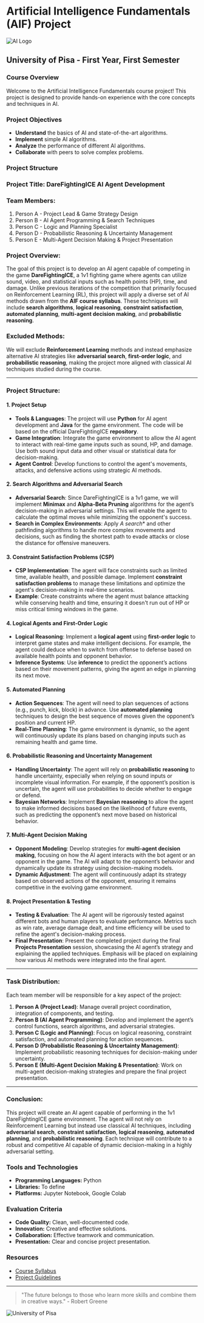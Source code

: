 # Artificial Intelligence Fundamentals (AIF) Project

![AI Logo](logo.jpeg)

## University of Pisa - First Year, First Semester

### Course Overview

Welcome to the Artificial Intelligence Fundamentals course project! This project is designed to provide hands-on experience with the core concepts and techniques in AI.

### Project Objectives

- **Understand** the basics of AI and state-of-the-art algorithms.
- **Implement** simple AI algorithms.
- **Analyze** the performance of different AI algorithms.
- **Collaborate** with peers to solve complex problems.

### Project Structure

### Project Title: **DareFightingICE AI Agent Development**

### Team Members: 
1. Person A - Project Lead & Game Strategy Design
2. Person B - AI Agent Programming & Search Techniques
3. Person C - Logic and Planning Specialist
4. Person D - Probabilistic Reasoning & Uncertainty Management
5. Person E - Multi-Agent Decision Making & Project Presentation

### Project Overview:
The goal of this project is to develop an AI agent capable of competing in the game **DareFightingICE**, a 1v1 fighting game where agents can utilize sound, video, and statistical inputs such as health points (HP), time, and damage. Unlike previous iterations of the competition that primarily focused on Reinforcement Learning (RL), this project will apply a diverse set of AI methods drawn from the **AIF course syllabus**. These techniques will include **search algorithms**, **logical reasoning**, **constraint satisfaction**, **automated planning**, **multi-agent decision making**, and **probabilistic reasoning**.

### Excluded Methods:
We will exclude **Reinforcement Learning** methods and instead emphasize alternative AI strategies like **adversarial search**, **first-order logic**, and **probabilistic reasoning**, making the project more aligned with classical AI techniques studied during the course.

---

### Project Structure:

#### 1. **Project Setup**
   - **Tools & Languages**: The project will use **Python** for AI agent development and **Java** for the game environment. The code will be based on the official DareFightingICE **repository**.
   - **Game Integration**: Integrate the game environment to allow the AI agent to interact with real-time game inputs such as sound, HP, and damage. Use both sound input data and other visual or statistical data for decision-making.
   - **Agent Control**: Develop functions to control the agent's movements, attacks, and defensive actions using strategic AI methods.

#### 2. **Search Algorithms and Adversarial Search**
   - **Adversarial Search**: Since DareFightingICE is a 1v1 game, we will implement **Minimax** and **Alpha-Beta Pruning** algorithms for the agent’s decision-making in adversarial settings. This will enable the agent to calculate the optimal moves while minimizing the opponent's success.
   - **Search in Complex Environments**: Apply **A* search** and other pathfinding algorithms to handle more complex movements and decisions, such as finding the shortest path to evade attacks or close the distance for offensive maneuvers.

#### 3. **Constraint Satisfaction Problems (CSP)**
   - **CSP Implementation**: The agent will face constraints such as limited time, available health, and possible damage. Implement **constraint satisfaction problems** to manage these limitations and optimize the agent's decision-making in real-time scenarios.
   - **Example**: Create constraints where the agent must balance attacking while conserving health and time, ensuring it doesn't run out of HP or miss critical timing windows in the game.

#### 4. **Logical Agents and First-Order Logic**
   - **Logical Reasoning**: Implement a **logical agent** using **first-order logic** to interpret game states and make intelligent decisions. For example, the agent could deduce when to switch from offense to defense based on available health points and opponent behavior.
   - **Inference Systems**: Use **inference** to predict the opponent’s actions based on their movement patterns, giving the agent an edge in planning its next move.

#### 5. **Automated Planning**
   - **Action Sequences**: The agent will need to plan sequences of actions (e.g., punch, kick, block) in advance. Use **automated planning** techniques to design the best sequence of moves given the opponent’s position and current HP.
   - **Real-Time Planning**: The game environment is dynamic, so the agent will continuously update its plans based on changing inputs such as remaining health and game time.

#### 6. **Probabilistic Reasoning and Uncertainty Management**
   - **Handling Uncertainty**: The agent will rely on **probabilistic reasoning** to handle uncertainty, especially when relying on sound inputs or incomplete visual information. For example, if the opponent’s position is uncertain, the agent will use probabilities to decide whether to engage or defend.
   - **Bayesian Networks**: Implement **Bayesian reasoning** to allow the agent to make informed decisions based on the likelihood of future events, such as predicting the opponent’s next move based on historical behavior.

#### 7. **Multi-Agent Decision Making**
   - **Opponent Modeling**: Develop strategies for **multi-agent decision making**, focusing on how the AI agent interacts with the bot agent or an opponent in the game. The AI will adapt to the opponent’s behavior and dynamically update its strategy using decision-making models.
   - **Dynamic Adjustment**: The agent will continuously adapt its strategy based on observed actions of the opponent, ensuring it remains competitive in the evolving game environment.

#### 8. **Project Presentation & Testing**
   - **Testing & Evaluation**: The AI agent will be rigorously tested against different bots and human players to evaluate performance. Metrics such as win rate, average damage dealt, and time efficiency will be used to refine the agent's decision-making process.
   - **Final Presentation**: Present the completed project during the final **Projects Presentation** session, showcasing the AI agent’s strategy and explaining the applied techniques. Emphasis will be placed on explaining how various AI methods were integrated into the final agent.

---

### Task Distribution:
Each team member will be responsible for a key aspect of the project:

1. **Person A (Project Lead)**: Manage overall project coordination, integration of components, and testing.
2. **Person B (AI Agent Programming)**: Develop and implement the agent’s control functions, search algorithms, and adversarial strategies.
3. **Person C (Logic and Planning)**: Focus on logical reasoning, constraint satisfaction, and automated planning for action sequences.
4. **Person D (Probabilistic Reasoning & Uncertainty Management)**: Implement probabilistic reasoning techniques for decision-making under uncertainty.
5. **Person E (Multi-Agent Decision Making & Presentation)**: Work on multi-agent decision-making strategies and prepare the final project presentation.

---

### Conclusion:
This project will create an AI agent capable of performing in the 1v1 DareFightingICE game environment. The agent will not rely on Reinforcement Learning but instead use classical AI techniques, including **adversarial search**, **constraint satisfaction**, **logical reasoning**, **automated planning**, and **probabilistic reasoning**. Each technique will contribute to a robust and competitive AI capable of dynamic decision-making in a highly adversarial setting.

### Tools and Technologies

- **Programming Languages:** Python
- **Libraries:** To define
- **Platforms:** Jupyter Notebook, Google Colab

### Evaluation Criteria

- **Code Quality:** Clean, well-documented code.
- **Innovation:** Creative and effective solutions.
- **Collaboration:** Effective teamwork and communication.
- **Presentation:** Clear and concise project presentation.

### Resources

- [Course Syllabus](https://elearning.di.unipi.it/course/view.php?id=1003)
- [Project Guidelines](https://elearning.di.unipi.it/pluginfile.php/84167/mod_resource/content/4/03_projects_proposals.pdf)

---

> "The future belongs to those who learn more skills and combine them in creative ways." - Robert Greene

![University of Pisa](unipi.png)
